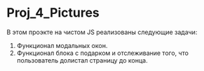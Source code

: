 # Proj_4_Pictures
В этом проэкте на чистом JS реализованы следующие задачи:

1. Функционал модальных окон.
2. Функционал блока с подарком и отслеживание того, что пользователь долистал страницу до конца.
